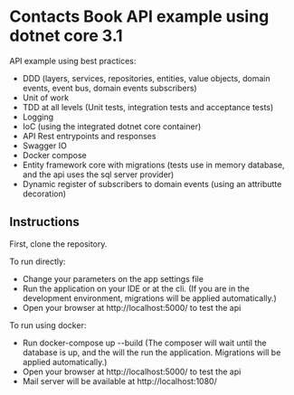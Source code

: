 # Contacts Book API example using dotnet core 3.1

API example using best practices:
* DDD (layers, services, repositories, entities, value objects, domain events, event bus, domain events subscribers)
* Unit of work
* TDD at all levels (Unit tests, integration tests and acceptance tests)
* Logging
* IoC (using the integrated dotnet core container)
* API Rest entrypoints and responses
* Swagger IO
* Docker compose
* Entity framework core with migrations (tests use in memory database, and the api uses the sql server provider)
* Dynamic register of subscribers to domain events (using an attributte decoration)

## Instructions

First, clone the repository.

To run directly:
* Change your parameters on the app settings file
* Run the application on your IDE or at the cli. (If you are in the development environment, migrations will be applied automatically.)
* Open your browser at http://localhost:5000/ to test the api

To run using docker:
* Run docker-compose up --build
(The composer will wait until the database is up, and the will the run the application. Migrations will be applied automatically.)
* Open your browser at http://localhost:5000/ to test the api
* Mail server will be available at http://localhost:1080/
